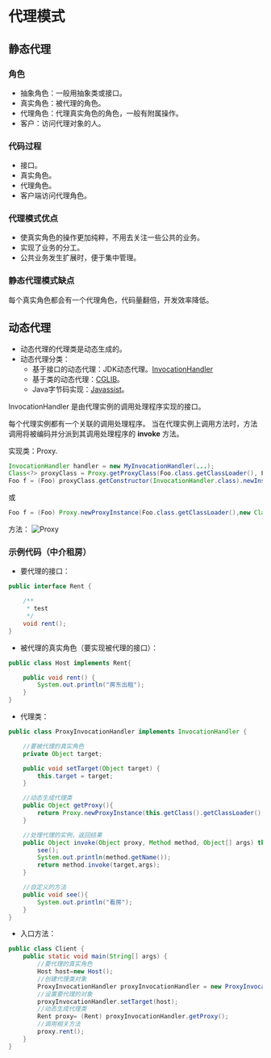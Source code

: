 # 代理模式

## 静态代理

### 角色

- 抽象角色：一般用抽象类或接口。
- 真实角色：被代理的角色。
- 代理角色：代理真实角色的角色，一般有附属操作。
- 客户：访问代理对象的人。

### 代码过程

- 接口。
- 真实角色。
- 代理角色。
- 客户端访问代理角色。

### 代理模式优点

- 使真实角色的操作更加纯粹，不用去关注一些公共的业务。
- 实现了业务的分工。
- 公共业务发生扩展时，便于集中管理。

### 静态代理模式缺点

每个真实角色都会有一个代理角色，代码量翻倍，开发效率降低。

## 动态代理

- 动态代理的代理类是动态生成的。
- 动态代理分类：
    - 基于接口的动态代理：JDK动态代理。[InvocationHandler](https://docs.oracle.com/javase/8/docs/api/java/lang/reflect/InvocationHandler.html)
    - 基于类的动态代理：[CGLIB](https://www.runoob.com/w3cnote/cglibcode-generation-library-intro.html)。
    - Java字节码实现：[Javassist](https://www.javassist.org/)。

InvocationHandler 是由代理实例的调用处理程序实现的接口。

每个代理实例都有一个关联的调用处理程序。 当在代理实例上调用方法时，方法调用将被编码并分派到其调用处理程序的 **invoke** 方法。

实现类：Proxy.

```java
InvocationHandler handler = new MyInvocationHandler(...);
Class<?> proxyClass = Proxy.getProxyClass(Foo.class.getClassLoader(), Foo.class);
Foo f = (Foo) proxyClass.getConstructor(InvocationHandler.class).newInstance(handler);
```

或

```java
Foo f = (Foo) Proxy.newProxyInstance(Foo.class.getClassLoader(),new Class<?>[] { Foo.class },handler);
```

方法：
![Proxy](/Spring/Proxy.jpg)

### 示例代码（中介租房）

- 要代理的接口：

```java
public interface Rent {

    /**
     * test
     */
    void rent();
}
```

- 被代理的真实角色（要实现被代理的接口）：

```java
public class Host implements Rent{

    public void rent() {
        System.out.println("房东出租");
    }
}
```

- 代理类：

```java
public class ProxyInvocationHandler implements InvocationHandler {

    //要被代理的真实角色
    private Object target;

    public void setTarget(Object target) {
        this.target = target;
    }

    //动态生成代理类
    public Object getProxy(){
        return Proxy.newProxyInstance(this.getClass().getClassLoader(),target.getClass().getInterfaces(),this);
    }

    //处理代理的实例，返回结果
    public Object invoke(Object proxy, Method method, Object[] args) throws Throwable {
        see();
        System.out.println(method.getName());
        return method.invoke(target,args);
    }

    //自定义的方法
    public void see(){
        System.out.println("看房");
    }
}
```

- 入口方法：

```java
public class Client {
    public static void main(String[] args) {
        //要代理的真实角色
        Host host=new Host();
        //创建代理类对象
        ProxyInvocationHandler proxyInvocationHandler = new ProxyInvocationHandler();
        //设置要代理的对象
        proxyInvocationHandler.setTarget(host);
        //动态生成代理类
        Rent proxy= (Rent) proxyInvocationHandler.getProxy();
        //调用相关方法
        proxy.rent();
    }
}
```
